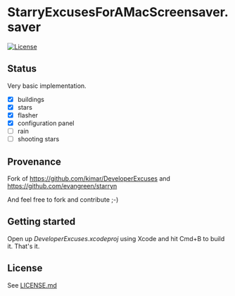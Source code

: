 # StarryExcusesForAMacScreensaver.saver

[![License](https://img.shields.io/badge/license-MIT-green.svg?style=flat)](https://github.com/kimar/DeveloperExcuses/blob/master/LICENSE.md)

## Status
Very basic implementation.
- [x] buildings
- [x] stars
- [x] flasher
- [x] configuration panel
- [ ] rain
- [ ] shooting stars

## Provenance
Fork of https://github.com/kimar/DeveloperExcuses and https://github.com/evangreen/starryn 


And feel free to fork and contribute ;-)

## Getting started
Open up *DeveloperExcuses.xcodeproj* using Xcode and hit Cmd+B to build it. That's it.

## License

See [LICENSE.md](LICENSE.md)

